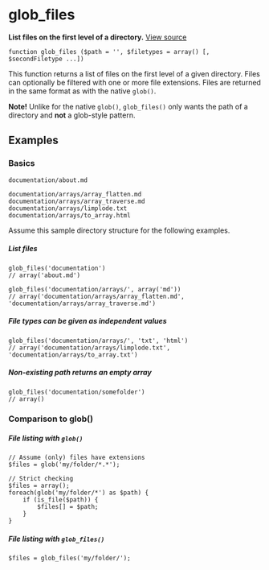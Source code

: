 
# glob_files

**List files on the first level of a directory.** [View source](https://bitbucket.org/Eiskis/baseline-php/src/default/source/glob/glob_files.php?at=default)

	function glob_files ($path = '', $filetypes = array() [, $secondFiletype ...])

This function returns a list of files on the first level of a given directory. Files can optionally be filtered with one or more file extensions. Files are returned in the same format as with the native `glob()`.

**Note!** Unlike for the native `glob()`, `glob_files()` only wants the path of a directory and **not** a glob-style pattern.



## Examples

### Basics

	documentation/about.md

	documentation/arrays/array_flatten.md
	documentation/arrays/array_traverse.md
	documentation/arrays/limplode.txt
	documentation/arrays/to_array.html

Assume this sample directory structure for the following examples.

##### List files
	glob_files('documentation')
	// array('about.md')

	glob_files('documentation/arrays/', array('md'))
	// array('documentation/arrays/array_flatten.md', 'documentation/arrays/array_traverse.md')
	
##### File types can be given as independent values
	glob_files('documentation/arrays/', 'txt', 'html')
	// array('documentation/arrays/limplode.txt', 'documentation/arrays/to_array.txt')

##### Non-existing path returns an empty array
	glob_files('documentation/somefolder')
	// array()



### Comparison to glob()

##### File listing with `glob()`

	// Assume (only) files have extensions
	$files = glob('my/folder/*.*');

	// Strict checking
	$files = array();
	foreach(glob('my/folder/*') as $path) {
		if (is_file($path)) {
			$files[] = $path;
		}
	}

##### File listing with `glob_files()`
	$files = glob_files('my/folder/');
